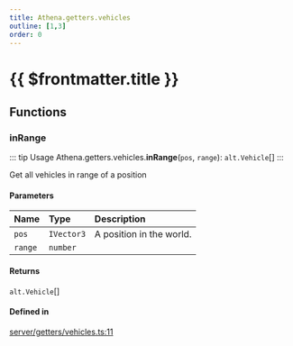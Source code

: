 ```yaml
---
title: Athena.getters.vehicles
outline: [1,3]
order: 0
---
```


# {{ $frontmatter.title }}


## Functions

### inRange

::: tip Usage
Athena.getters.vehicles.**inRange**(`pos`, `range`): `alt.Vehicle`[]
:::

Get all vehicles in range of a position

#### Parameters

| Name | Type | Description |
| :------ | :------ | :------ |
| `pos` | `IVector3` | A position in the world. |
| `range` | `number` |  |

#### Returns

`alt.Vehicle`[]

#### Defined in

[server/getters/vehicles.ts:11](https://github.com/Stuyk/altv-athena/blob/46a95d3/src/core/server/getters/vehicles.ts#L11)
